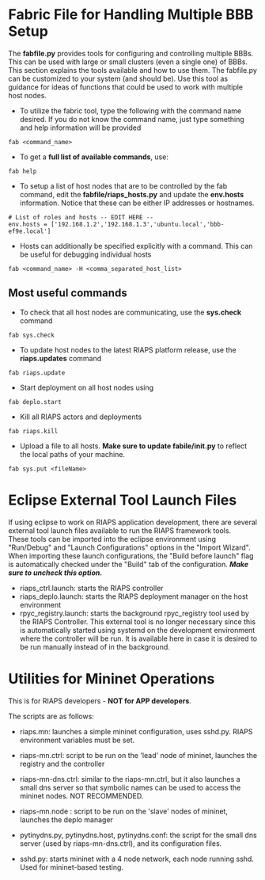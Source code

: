 # Fabric File for Handling Multiple BBB Setup
The **fabfile.py** provides tools for configuring and controlling multiple BBBs.  This can be used with large or small clusters (even a single one) of BBBs.  This section explains the tools available and how to use them.  The fabfile.py can be customized to your system (and should be).  Use this tool as guidance for ideas of functions that could be used to work with multiple host nodes.
- To utilize the fabric tool, type the following with the command name desired.  If you do not know the command name, just type something and help information will be provided
```
fab <command_name>
```
- To get a **full list of available commands**, use:
```
fab help
```

- To setup a list of host nodes that are to be controlled by the fab command, edit the **fabfile/riaps_hosts.py** and update the **env.hosts** information. Notice that these can be either IP addresses or hostnames.
```
# List of roles and hosts -- EDIT HERE --
env.hosts = ['192.168.1.2','192.168.1.3','ubuntu.local','bbb-ef9e.local']
```
- Hosts can additionally be specified explicitly with a command. This can be useful for debugging individual hosts
```
fab <command_name> -H <comma_separated_host_list>
```

## Most useful commands
- To check that all host nodes are communicating, use the **sys.check** command
```
fab sys.check
```
- To update host nodes to the latest RIAPS platform release, use the **riaps.updates** command
```
fab riaps.update
```
- Start deployment on all host nodes using
```
fab deplo.start
```
- Kill all RIAPS actors and deployments
```
fab riaps.kill
```
- Upload a file to all hosts. **Make sure to update fabile/__init__.py** to reflect the local paths of your machine.
```
fab sys.put <fileName>
```

# Eclipse External Tool Launch Files

If using eclipse to work on RIAPS application development, there are several external tool launch files available to run the RIAPS framework tools.  
These tools can be imported into the eclipse environment using "Run/Debug" and "Launch Configurations" options in the "Import Wizard".  When
importing these launch configurations, the "Build before launch" flag is automatically checked under the "Build" tab of the configuration.  ***Make
sure to uncheck this option.***

- riaps_ctrl.launch:  starts the RIAPS controller
- riaps_deplo.launch:  starts the RIAPS deployment manager on the host environment
- rpyc_registry.launch:  starts the background rpyc_registry tool used by the RIAPS Controller.  This external tool is no longer necessary since this is automatically started using systemd on the development environment where the controller will be run.  It is available here in case it is desired to be run manually instead of in the background.


# Utilities for Mininet Operations
This is for RIAPS developers - **NOT for APP developers**.

The scripts are as follows:
- riaps.mn: launches a simple mininet configuration, uses sshd.py. RIAPS environment variables must be set.  

- riaps-mn.ctrl: script to be run on the 'lead' node of mininet, launches the registry and the controller

- riaps-mn-dns.ctrl: similar to the riaps-mn.ctrl, but it also launches a small dns server so that symbolic names can be used to access the mininet nodes. NOT RECOMMENDED.

- riaps-mn.node : script to be run on the 'slave' nodes of mininet, launches the deplo manager

- pytinydns.py, pytinydns.host, pytinydns.conf: the script for the small dns server (used by riaps-mn-dns.ctrl), and its configuration files.

- sshd.py: starts mininet with a 4 node network, each node running sshd. Used for mininet-based testing.
